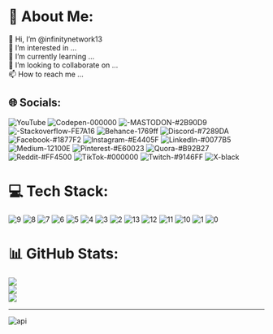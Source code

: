 # 💫 About Me:
👋 Hi, I’m @infinitynetwork13<br>
👀 I’m interested in ...<br>
🌱 I’m currently learning ...<br>
💞️ I’m looking to collaborate on ...<br>
📫 How to reach me ...

## 🌐 Socials:
![YouTube](https://github.com/infinitynetwork13/infinitynetwork13/assets/155347164/2b679302-b992-44dc-8567-ff2114c98f6b)
![Codepen-000000](https://github.com/infinitynetwork13/infinitynetwork13/assets/155347164/2fd953a5-b488-460e-878d-7b4577715509)
![-MASTODON-#2B90D9](https://github.com/infinitynetwork13/infinitynetwork13/assets/155347164/1658ed36-c365-41c2-bb2a-659c35b887f2)
![-Stackoverflow-FE7A16](https://github.com/infinitynetwork13/infinitynetwork13/assets/155347164/8d8c51cc-ed2c-4633-9412-4848370580bf)
![Behance-1769ff](https://github.com/infinitynetwork13/infinitynetwork13/assets/155347164/8361ce15-5e9c-4434-b55b-2c1734238b5d)
![Discord-#7289DA](https://github.com/infinitynetwork13/infinitynetwork13/assets/155347164/820141f4-62fa-4dea-9727-8acbc1904969)
![Facebook-#1877F2](https://github.com/infinitynetwork13/infinitynetwork13/assets/155347164/00072d15-475c-4ffd-a4c1-7018e41387a3)
![Instagram-#E4405F](https://github.com/infinitynetwork13/infinitynetwork13/assets/155347164/9f3e8e1f-8bb2-45ad-be5b-0e9a5514b475)
![LinkedIn-#0077B5](https://github.com/infinitynetwork13/infinitynetwork13/assets/155347164/536549f4-2481-490c-a041-b6c3e9e5fe6a)
![Medium-12100E](https://github.com/infinitynetwork13/infinitynetwork13/assets/155347164/cf9b25fe-9f54-425c-9a1a-3bcad1d2e8b1)
![Pinterest-#E60023](https://github.com/infinitynetwork13/infinitynetwork13/assets/155347164/0394f004-f68a-4d0a-bd53-2e9da3b79485)
![Quora-#B92B27](https://github.com/infinitynetwork13/infinitynetwork13/assets/155347164/087331ed-0b69-4179-9908-237411c539fe)
![Reddit-#FF4500](https://github.com/infinitynetwork13/infinitynetwork13/assets/155347164/e4c9a461-032d-4a24-836d-70cffdec3e21)
![TikTok-#000000](https://github.com/infinitynetwork13/infinitynetwork13/assets/155347164/79d0fea7-9020-4410-bd7b-96f7942fcdc6)
![Twitch-#9146FF](https://github.com/infinitynetwork13/infinitynetwork13/assets/155347164/a1eeb89b-ed64-459b-97fa-6b89a5a29e27)
![X-black](https://github.com/infinitynetwork13/infinitynetwork13/assets/155347164/447123cf-44e6-4622-88a0-409fe1c1529e)

# 💻 Tech Stack:
![9](https://github.com/infinitynetwork13/infinitynetwork13/assets/155347164/2abf17ef-b557-44f6-a5cd-2e60e2f84d06)
![8](https://github.com/infinitynetwork13/infinitynetwork13/assets/155347164/6bf3906e-6ab8-4880-90e4-8e2a43cc4987)
![7](https://github.com/infinitynetwork13/infinitynetwork13/assets/155347164/fd5eadf8-322b-4513-945c-a03b544e7288)
![6](https://github.com/infinitynetwork13/infinitynetwork13/assets/155347164/aad042cc-364c-4e64-9e41-e1ac5191b8df)
![5](https://github.com/infinitynetwork13/infinitynetwork13/assets/155347164/736d3fa5-4bef-481d-b209-048f20152676)
![4](https://github.com/infinitynetwork13/infinitynetwork13/assets/155347164/e8de4871-9366-4a4e-87c0-32cd508fd94c)
![3](https://github.com/infinitynetwork13/infinitynetwork13/assets/155347164/0df93ef7-16e7-4bec-a0cd-a6918417a98a)
![2](https://github.com/infinitynetwork13/infinitynetwork13/assets/155347164/b545a974-c53a-4bd5-a0e9-1ef078077570)
![13](https://github.com/infinitynetwork13/infinitynetwork13/assets/155347164/c9ace4c6-c42a-4785-9138-c14a0bb3ab73)
![12](https://github.com/infinitynetwork13/infinitynetwork13/assets/155347164/c9b89e7c-33c0-46d8-90d6-b1d3b96abd6f)
![11](https://github.com/infinitynetwork13/infinitynetwork13/assets/155347164/e27d3e39-9435-4c84-9d2c-41937548f29f)
![10](https://github.com/infinitynetwork13/infinitynetwork13/assets/155347164/df25e30d-c548-46e3-bbf1-b571bd2e1038)
![1](https://github.com/infinitynetwork13/infinitynetwork13/assets/155347164/1614436f-f7e9-486d-91d3-12f1ed742f64)
![0](https://github.com/infinitynetwork13/infinitynetwork13/assets/155347164/03e8f13b-e2da-4efd-8124-e33c1ca3d19a)

# 📊 GitHub Stats:
![](https://github.com/infinitynetwork13/infinitynetwork13/assets/155347164/d47d885a-d455-47ea-9b44-b87f0fca4566)<br/>
![](https://github.com/infinitynetwork13/infinitynetwork13/assets/155347164/1adf9035-06cd-4455-96dd-335b593d5d54)<br/>
![](https://github.com/infinitynetwork13/infinitynetwork13/assets/155347164/e6a8e97d-73ae-44d0-b64c-f4186973a36e)

---
![api](https://github.com/infinitynetwork13/infinitynetwork13/assets/155347164/660f06fb-529c-4632-9716-6ae079f741a7)
